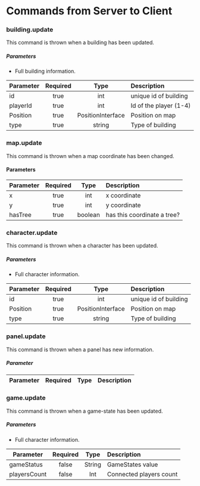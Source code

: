 # Commands from Server to Client

### building.update
This command is thrown when a building has been updated.

##### Parameters
- Full building information.

| Parameter     | Required      | Type              | Description            |
| ------------- |:-------------:|:-----------------:|:-----------------------|
| id            | true          | int               | unique id of building  |
| playerId      | true          | int               | Id of the player (1-4) |
| Position      | true          | PositionInterface | Position on map        |
| type          | true          | string            | Type of building       |
    
### map.update
This command is thrown when a map coordinate has been changed.

#### Parameters

| Parameter     | Required      | Type    | Description                 |
| ------------- |:-------------:|:-------:|:----------------------------|
| x             | true          | int     | x coordinate                |
| y             | true          | int     | y coordinate                |
| hasTree       | true          | boolean | has this coordinate a tree? |


### character.update
This command is thrown when a character has been updated.

##### Parameters
- Full character information.

| Parameter     | Required      | Type              | Description           |
| ------------- |:-------------:|:-----------------:|:----------------------|
| id            | true          | int               | unique id of building |
| Position      | true          | PositionInterface | Position on map       |
| type          | true          | string            | Type of building      |

### panel.update
This command is thrown when a panel has new information.

##### Parameter

| Parameter     | Required      | Type              | Description           |
| ------------- |:-------------:|:-----------------:|:----------------------|

### game.update
This command is thrown when a game-state has been updated.

##### Parameters
- Full character information.

| Parameter     | Required      | Type              | Description             |
| ------------- |:-------------:|:-----------------:|:------------------------|
| gameStatus    | false         | String            | GameStates value        |
| playersCount  | false         | Int               | Connected players count |
